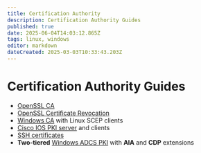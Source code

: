 ```yaml
---
title: Certification Authority
description: Certification Authority Guides
published: true
date: 2025-06-04T14:03:12.865Z
tags: linux, windows
editor: markdown
dateCreated: 2025-03-03T10:33:43.203Z
---
```


# Certification Authority Guides

- [OpenSSL CA](/cert/openssl)
- [OpenSSL Certificate Revocation](/cert/openssl-crl)
- [Windows CA](/cert/scep) with Linux SCEP clients
- [Cisco IOS PKI server](/cert/ios-pki-server) and clients
- [SSH certificates](/cert/ssh-cert)
- **Two-tiered** [Windows ADCS PKI](/cert/windows-two-tier-pki) with **AIA** and **CDP** extensions